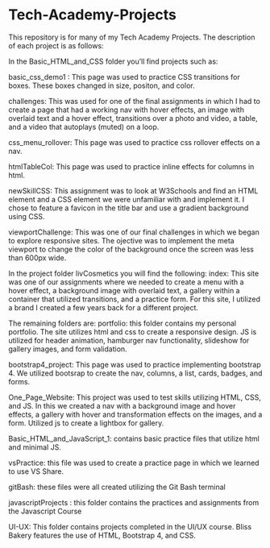 # Tech-Academy-Projects

This repository is for many of my Tech Academy Projects. The description of each project is as follows:

In the Basic_HTML_and_CSS folder you’ll find projects such as:

basic_css_demo1 : This page was used to practice CSS transitions for boxes. These boxes changed in size, positon, and color.

challenges: This was used for one of the final assignments in which I had to create a page that had a working nav with hover effects, an image with overlaid text and a hover effect, transitions over a photo and video, a table, and a video that autoplays (muted) on a loop.

css_menu_rollover: This page was used to practice css rollover effects on a nav.

htmlTableCol: This page was used to practice inline effects for columns in html.

newSkillCSS: This assignment was to look at W3Schools and find an HTML element and a CSS element we were unfamiliar with and implement it. I chose to feature a favicon in the title bar and use a gradient background using CSS.

viewportChallenge: This was one of our final challenges in which we began to explore responsive sites. The ojective was to implement the meta viewport to change the color of the background once the screen was less than 600px wide.

In the project folder livCosmetics you will find the following:
index: This site was one of our assignments where we needed to create a menu with a hover effect, a background image with 	  overlaid text, a gallery within a container that utilized transitions, and a practice form. For this site, I utilized a 	  brand I created a few years back for a different project.

The remaining folders are:
portfolio: this folder contains my personal portfolio. The site utilizes html and css to create a responsive design. JS is utilized for header animation, hamburger nav functionality, slideshow for gallery images, and form validation. 

bootstrap4_project: This page was used to practice implementing bootstrap 4. We utilized bootsrap to create the nav, columns, a list, cards, badges, and forms.

One_Page_Website: This project was used to test skills utilizing HTML, CSS, and JS. In this we created a nav with a background image and hover effects, a gallery with hover and transformation effects on the images, and a form. Utilized js to create a lightbox for gallery.

Basic_HTML_and_JavaScript_1: contains basic practice files that utilize html and minimal JS.

vsPractice: this file was used to create a practice page in which we learned to use VS Share.

gitBash: these files were all created utilizing the Git Bash terminal

javascriptProjects : this folder contains the practices and assignments from the Javascript Course

UI-UX: This folder contains projects completed in the UI/UX course. Bliss Bakery features the use of HTML, Bootstrap 4, and CSS. 




